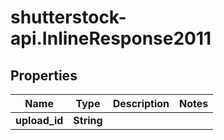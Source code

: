 # shutterstock-api.InlineResponse2011

## Properties
Name | Type | Description | Notes
------------ | ------------- | ------------- | -------------
**upload_id** | **String** |  | 


